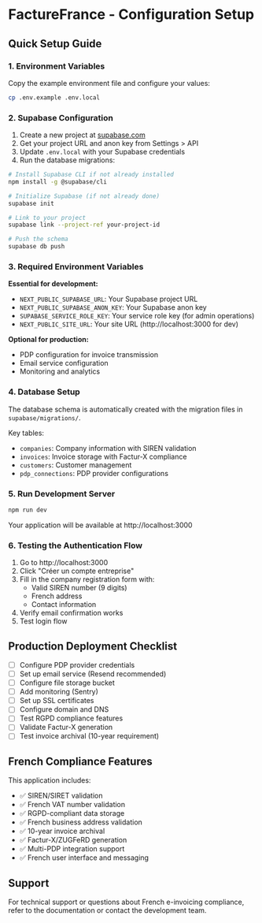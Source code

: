 # FactureFrance - Configuration Setup

## Quick Setup Guide

### 1. Environment Variables

Copy the example environment file and configure your values:

```bash
cp .env.example .env.local
```

### 2. Supabase Configuration

1. Create a new project at [supabase.com](https://supabase.com)
2. Get your project URL and anon key from Settings > API
3. Update `.env.local` with your Supabase credentials
4. Run the database migrations:

```bash
# Install Supabase CLI if not already installed
npm install -g @supabase/cli

# Initialize Supabase (if not already done)
supabase init

# Link to your project
supabase link --project-ref your-project-id

# Push the schema
supabase db push
```

### 3. Required Environment Variables

**Essential for development:**
- `NEXT_PUBLIC_SUPABASE_URL`: Your Supabase project URL
- `NEXT_PUBLIC_SUPABASE_ANON_KEY`: Your Supabase anon key
- `SUPABASE_SERVICE_ROLE_KEY`: Your service role key (for admin operations)
- `NEXT_PUBLIC_SITE_URL`: Your site URL (http://localhost:3000 for dev)

**Optional for production:**
- PDP configuration for invoice transmission
- Email service configuration
- Monitoring and analytics

### 4. Database Setup

The database schema is automatically created with the migration files in `supabase/migrations/`.

Key tables:
- `companies`: Company information with SIREN validation
- `invoices`: Invoice storage with Factur-X compliance
- `customers`: Customer management
- `pdp_connections`: PDP provider configurations

### 5. Run Development Server

```bash
npm run dev
```

Your application will be available at http://localhost:3000

### 6. Testing the Authentication Flow

1. Go to http://localhost:3000
2. Click "Créer un compte entreprise"
3. Fill in the company registration form with:
   - Valid SIREN number (9 digits)
   - French address
   - Contact information
4. Verify email confirmation works
5. Test login flow

## Production Deployment Checklist

- [ ] Configure PDP provider credentials
- [ ] Set up email service (Resend recommended)
- [ ] Configure file storage bucket
- [ ] Add monitoring (Sentry)
- [ ] Set up SSL certificates
- [ ] Configure domain and DNS
- [ ] Test RGPD compliance features
- [ ] Validate Factur-X generation
- [ ] Test invoice archival (10-year requirement)

## French Compliance Features

This application includes:
- ✅ SIREN/SIRET validation
- ✅ French VAT number validation
- ✅ RGPD-compliant data storage
- ✅ French business address validation
- ✅ 10-year invoice archival
- ✅ Factur-X/ZUGFeRD generation
- ✅ Multi-PDP integration support
- ✅ French user interface and messaging

## Support

For technical support or questions about French e-invoicing compliance, refer to the documentation or contact the development team.